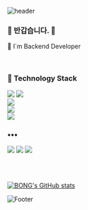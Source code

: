 ![header](https://capsule-render.vercel.app/api?type=waving&color=0:EEFF00,100:a82da8&height=200&section=header&text=Hello()&fontSize=80)


<h3> 👋 반갑습니다. 👋 </h3>
<p>
🌱 I`m Backend Developer<br>
</p>

<br>

<div>
<h3> 🧷 Technology Stack </h3>
<img src="https://img.shields.io/badge/Python-3776ab?style=flat-plastic&logo=python&logoColor=white"/>
<img src="https://img.shields.io/badge/Django-0C4B33?style=flat-plastic&logo=Django&logoColor=white"/>
<br>
<img src="https://img.shields.io/badge/MySQL-3E6E93?style=flat-plastic&logo=MySQL&logoColor=white"/>
<br>
<img src="https://img.shields.io/badge/Github-191a19?style=flat-plastic&logo=github&logoColor=white"/>
<br>
<img src="https://img.shields.io/badge/AWS-EC7211?style=flat-plastic&logo=AWS&logoColor=white"/>

</div>

<h3>•••</h3>

<p>

  <a href="https://ssabooda.tistory.com"><img src="https://img.shields.io/badge/Tech%20Blog-262626?style=flat-square&logo=D-Wave Systems&logoColor=white&link=https://newwisdom.tistory.com"/></a>
  <a href="https://velog.io/@ssaboo"><img src="https://img.shields.io/badge/Tech%20Blog-11B48A?style=flat-square&logo=Vimeo&logoColor=white&link=https://velog.io/@new_wisdom"/></a>
  <a href="mailto:ssaboo92@gmail.com"><img src="https://img.shields.io/badge/Gmail-d14836?style=flat-square&logo=Gmail&logoColor=white&link=mailto:ssaboo92@gmail.com"/></a>
</p>

<br>
<br>

[![BONG's GitHub stats](https://github-readme-stats.vercel.app/api?username=SSABOODA&show_icons=true&theme=dracula)](https://github.com/SSABOODA/github-readme-stats)



![Footer](https://capsule-render.vercel.app/api?type=waving&color=0:EEFF00,100:a82da8&height=200&section=footer)

